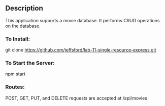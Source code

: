 ## **Description**

This application supports a movie database. It performs CRUD operations on the database.

### To Install:

git clone https://github.com/jeffsford/lab-11-single-resource-express.git


### To Start the Server:

npm start

### Routes:

POST, GET, PUT, and DELETE requests are accepted at /api/movies
